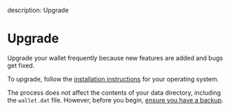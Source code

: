 description: Upgrade
<!--- END of page meta data -->

# Upgrade

Upgrade your wallet frequently because new features are added and bugs get fixed.

To upgrade, follow the [installation instructions](../../get-started/install-quiver.md) for your operating system.

The process does not affect the contents of your data directory, including the `wallet.dat` file. However, before you begin, [ensure you have a backup](backup-and-restore.md).
